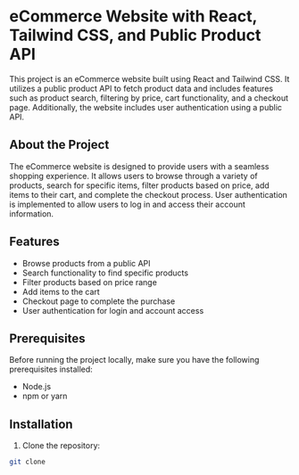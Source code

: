 # eCommerce Website with React, Tailwind CSS, and Public Product API

This project is an eCommerce website built using React and Tailwind CSS. It utilizes a public product API to fetch product data and includes features such as product search, filtering by price, cart functionality, and a checkout page. Additionally, the website includes user authentication using a public API.

## About the Project

The eCommerce website is designed to provide users with a seamless shopping experience. It allows users to browse through a variety of products, search for specific items, filter products based on price, add items to their cart, and complete the checkout process. User authentication is implemented to allow users to log in and access their account information.

## Features

- Browse products from a public API
- Search functionality to find specific products
- Filter products based on price range
- Add items to the cart
- Checkout page to complete the purchase
- User authentication for login and account access

## Prerequisites

Before running the project locally, make sure you have the following prerequisites installed:

- Node.js
- npm or yarn

## Installation

1. Clone the repository:

```bash
git clone 
